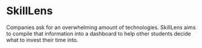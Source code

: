 # SkillLens
Companies ask for an overwhelming amount of technologies. SkillLens aims to compile that information into a dashboard to help other students decide what to invest their time into.